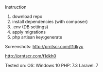 Instruction

1. download repo
2. install dependencies (with composer)
3. .env (DB settings)
4. apply migrations
5. php artisan key:generate

Screenshots: 
http://prntscr.com/t1dkyu

http://prntscr.com/t1dkh0

Tested on:
OS: Windows 10
PHP: 7.3
Laravel: 7
